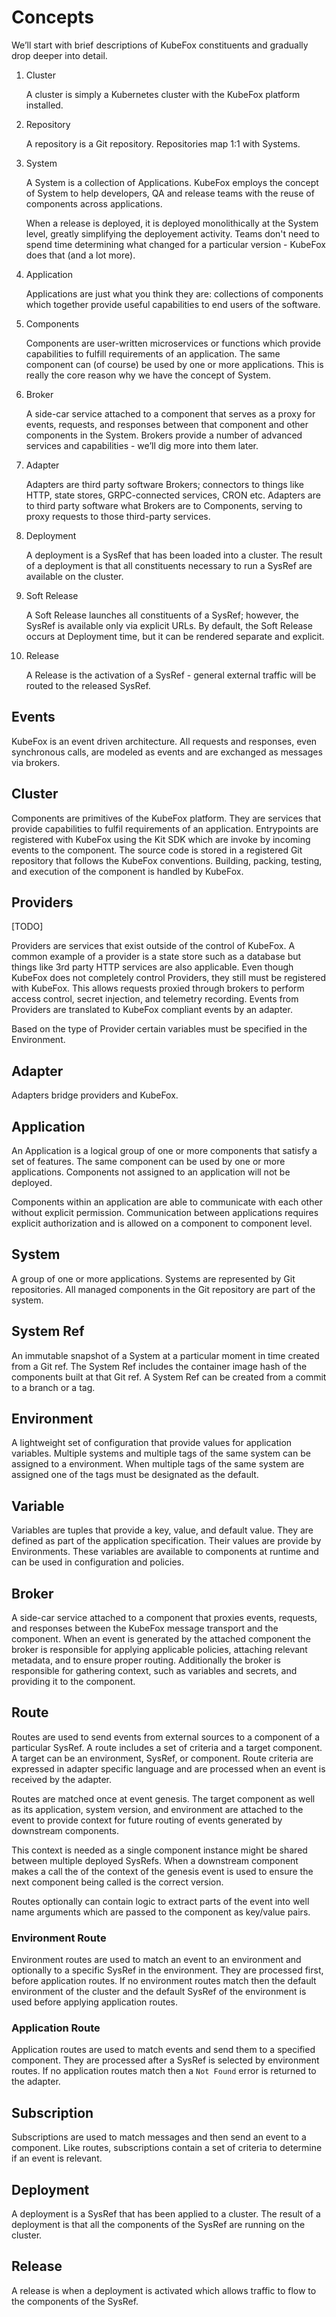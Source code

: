 # Concepts

We’ll start with brief descriptions of KubeFox constituents and gradually drop deeper into detail.

1. Cluster

   A cluster is simply a Kubernetes cluster with the KubeFox platform installed.

2. Repository

   A repository is a Git repository. Repositories map 1:1 with Systems.

3. System

   A System is a collection of Applications. KubeFox employs the concept of System to help developers, QA and release teams with the reuse of components across applications.

    When a release is deployed, it is deployed monolithically at the System level, greatly simplifying the deployement activity.  Teams don't need to spend time determining what changed for a particular version - KubeFox does that (and a lot more). 

4. Application

   Applications are just what you think they are: collections of components which together provide useful capabilities to end users of the software.

5. Components

   Components are user-written microservices or functions which provide capabilities to fulfill requirements of an application. The same component can (of course) be used by one or more applications.  This is really the core reason why we have the concept of System.

6. Broker

   A side-car service attached to a component that serves as a proxy for events, requests, and responses between that component and other components in the System. Brokers provide a number of advanced services and capabilities - we’ll dig more into them later.

1. Adapter

   Adapters are third party software Brokers; connectors to things like HTTP, state stores, GRPC-connected services, CRON etc. Adapters are to third party software what Brokers are to Components, serving to proxy requests to those third-party services.

2.  Deployment

    A deployment is a SysRef that has been loaded into a cluster. The result of a deployment is that all constituents necessary to run a SysRef are available on the cluster.

3.  Soft Release

    A Soft Release launches all constituents of a SysRef; however, the SysRef is available only via explicit URLs. By default, the Soft Release occurs at Deployment time, but it can be rendered separate and explicit.

4.  Release

    A Release is the activation of a SysRef - general external traffic will be routed to the released SysRef.

## Events

KubeFox is an event driven architecture. All requests and responses, even synchronous calls, are modeled as events and are exchanged as messages via brokers.

## Cluster

Components are primitives of the KubeFox platform. They are services that provide capabilities to fulfil requirements of an application. Entrypoints are registered with KubeFox using the Kit SDK which are invoke by incoming events to the component. The source code is stored in a registered Git repository that follows the KubeFox conventions. Building, packing, testing, and execution of the component is handled by KubeFox.

## Providers

[TODO]

Providers are services that exist outside of the control of KubeFox. A common example of a provider is a state store such as a database but things like 3rd party HTTP services are also applicable. Even though KubeFox does not completely control Providers, they still must be registered with KubeFox. This allows requests proxied through brokers to perform access control, secret injection, and telemetry recording. Events from Providers are translated to KubeFox compliant events by an adapter.

Based on the type of Provider certain variables must be specified in the Environment.

## Adapter

Adapters bridge providers and KubeFox.

## Application

An Application is a logical group of one or more components that satisfy a set of features. The same component can be used by one or more applications. Components not assigned to an application will not be deployed.

Components within an application are able to communicate with each other without explicit permission. Communication between applications requires explicit authorization and is allowed on a component to component level.

## System

A group of one or more applications. Systems are represented by Git repositories. All managed components in the Git repository are part of the system.

## System Ref

An immutable snapshot of a System at a particular moment in time created from a Git ref. The System Ref includes the container image hash of the components built at that Git ref. A System Ref can be created from a commit to a branch or a tag.

## Environment

A lightweight set of configuration that provide values for application variables. Multiple systems and multiple tags of the same system can be assigned to a environment. When multiple tags of the same system are assigned one of the tags must be designated as the default.

## Variable

Variables are tuples that provide a key, value, and default value. They are defined as part of the application specification. Their values are provide by Environments. These variables are available to components at runtime and can be used in configuration and policies.

## Broker

A side-car service attached to a component that proxies events, requests, and responses between the KubeFox message transport and the component. When an event is generated by the attached component the broker is responsible for applying applicable policies, attaching relevant metadata, and to ensure proper routing. Additionally the broker is responsible for gathering context, such as variables and secrets, and providing it to the component.

## Route

Routes are used to send events from external sources to a component of a particular SysRef. A route includes a set of criteria and a target component. A target can be an environment, SysRef, or component. Route criteria are expressed in adapter specific language and are processed when an event is received by the adapter.

Routes are matched once at event genesis. The target component as well as its application, system version, and environment are attached to the event to provide context for future routing of events generated by downstream components.

This context is needed as a single component instance might be shared between multiple deployed SysRefs. When a downstream component makes a call the of the context of the genesis event is used to ensure the next component being called is the correct version.

Routes optionally can contain logic to extract parts of the event into well name arguments which are passed to the component as key/value pairs.

### Environment Route

Environment routes are used to match an event to an environment and optionally to a specific SysRef in the environment. They are processed first, before application routes. If no environment routes match then the default environment of the cluster and the default SysRef of the environment is used before applying application routes.

### Application Route

Application routes are used to match events and send them to a specified component. They are processed after a SysRef is selected by environment routes. If no application routes match then a `Not Found` error is returned to the adapter.

## Subscription

Subscriptions are used to match messages and then send an event to a component. Like routes, subscriptions contain a set of criteria to determine if an event is relevant.

## Deployment

A deployment is a SysRef that has been applied to a cluster. The result of a deployment is that all the components of the SysRef are running on the cluster.

## Release

A release is when a deployment is activated which allows traffic to flow to the components of the SysRef.
